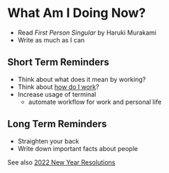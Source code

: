 # What Am I Doing Now?

- Read _First Person Singular_ by Haruki Murakami
- Write as much as I can

## Short Term Reminders

- Think about what does it mean by working?
- Think about [how do I work](work-routine.md)?
- Increase usage of terminal
    - automate workflow for work and personal life

## Long Term Reminders

- Straighten your back
- Write down important facts about people

See also [2022 New Year Resolutions](new-year-resolution.md)
